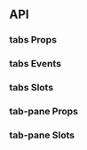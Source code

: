 ## API

### tabs Props

<field-table :data="tabsProps"/>

### tabs Events

<field-table :data="tabsEvents" type="emits"/>

### tabs Slots

<field-table :data="tabsSlots" type="slots"/>

### tab-pane Props

<field-table :data="tabPaneProps"/>

### tab-pane Slots

<field-table :data="tabPaneSlots" type="slots"/>

<script setup>
import { ref } from 'vue';

const tabsProps = ref([
  {
    name: 'active-key (v-model)',
    desc: '当前选中的标签的 key',
    type: 'string|number',
    value: '-',
  },
  {
    name: 'default-active-key',
    desc: '默认选中的标签的key（非受控状态，为空时选中第一个标签页）',
    type: 'string|number',
    value: '-',
  },
  {
    name: 'position',
    desc: '选项卡的位置',
    type: "'left' | 'right' | 'top' | 'bottom'",
    value: "'top'",
  },
  {
    name: 'size',
    desc: '选项卡的大小',
    type: "'mini' | 'small' | 'medium' | 'large'",
    value: '-',
  },
  {
    name: 'type',
    desc: '选项卡的类型',
    type: "'line' | 'card' | 'card-gutter' | 'text' | 'rounded' | 'capsule'",
    value: "'line'",
  },
  {
    name: 'direction',
    desc: '选项卡的方向',
    type: "'horizontal' | 'vertical'",
    value: "'horizontal'",
  },
  {
    name: 'editable',
    desc: '是否开启可编辑模式',
    type: 'boolean',
    value: 'false',
  },
  {
    name: 'show-add-button',
    desc: '是否显示增加按钮（仅在可编辑模式可用）',
    type: 'boolean',
    value: 'false',
  },
  {
    name: 'destroy-on-hide',
    desc: '是否在不显示标签时销毁内容',
    type: 'boolean',
    value: 'false',
  },
  {
    name: 'lazy-load',
    desc: '是否在首次展示标签时挂载内容',
    type: 'boolean',
    value: 'false',
  },
  {
    name: 'justify',
    desc: '高度撑满容器，只在水平模式下生效。',
    type: 'boolean',
    value: 'false',
  },
  {
    name: 'animation',
    desc: '是否开启选项内容过渡动画',
    type: 'boolean',
    value: 'false',
  },
  {
    name: 'header-padding',
    desc: '选项卡头部是否存在水平边距。仅对 type 等于 line、text 类型的选项卡生效',
    type: 'boolean',
    value: 'true',
  },
  {
    name: 'auto-switch',
    desc: '创建标签后是否切换到新标签（最后一个）',
    type: 'boolean',
    value: 'false',
  },
  {
    name: 'hide-content',
    desc: '是否隐藏内容',
    type: 'boolean',
    value: 'false',
  },
  {
    name: 'trigger',
    desc: '触发方式',
    type: "'hover' | 'click'",
    value: "'click'",
  },
  {
    name: 'scroll-position',
    desc: '被选中 tab 的滚动位置，默认 auto 即会将 activeTab 滚动到可见区域，但不会特意做位置调整',
    type: "'start' | 'end' | 'center' | 'auto' | number",
    value: "'auto'",
  },
]);

const tabsEvents = ref([
  {
    name: 'change',
    desc: '当前标签值改变时触发',
    type: 'key: string | number',
    value: '-',
  },
  {
    name: 'tab-click',
    desc: '用户点击标签时触发',
    type: 'key: string | number',
    value: '-',
  },
  {
    name: 'add',
    desc: '用户点击增加按钮时触发',
    type: '-',
    value: '-',
  },
  {
    name: 'delete',
    desc: '用户点击删除按钮时触发',
    type: 'key: string | number',
    value: '-',
  },
]);

const tabsSlots = ref([
  {
    name: 'extra',
    desc: '选项卡额外内容',
    type: '-',
    value: '-',
  },
]);

const tabPaneProps = ref([
  {
    name: 'title',
    desc: '选项卡的标题',
    type: 'string',
    value: '-',
  },
  {
    name: 'path（必填）',
    desc: '面板的key',
    type: 'string | number',
    value: '-',
  },
  {
    name: 'disabled',
    desc: '是否禁用',
    type: 'boolean',
    value: 'false',
  },
  {
    name: 'closable',
    desc: '是否允许关闭此选项卡（仅在可编辑模式生效）',
    type: 'boolean',
    value: 'true',
  },
  {
    name: 'destroy-on-hide',
    desc: '是否在不显示标签时销毁内容',
    type: 'boolean',
    value: 'false',
  },
]);

const tabPaneSlots = ref([
  {
    name: 'title',
    desc: '选项卡标题',
    type: '-',
    value: '-',
  },
]);
</script>
